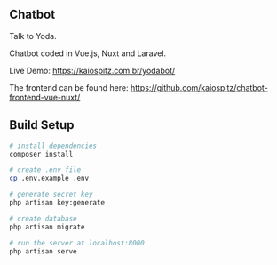 ## Chatbot

Talk to Yoda.

Chatbot coded in Vue.js, Nuxt and Laravel.

Live Demo: https://kaiospitz.com.br/yodabot/

The frontend can be found here: https://github.com/kaiospitz/chatbot-frontend-vue-nuxt/

## Build Setup

```bash
# install dependencies
composer install

# create .env file
cp .env.example .env

# generate secret key
php artisan key:generate

# create database
php artisan migrate

# run the server at localhost:8000
php artisan serve
```
